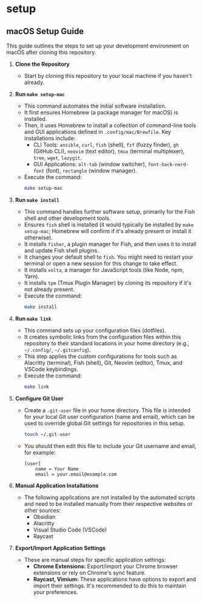 # setup

## macOS Setup Guide

This guide outlines the steps to set up your development environment on macOS after cloning this repository.

1.  **Clone the Repository**
    *   Start by cloning this repository to your local machine if you haven't already.

2.  **Run `make setup-mac`**
    *   This command automates the initial software installation.
    *   It first ensures Homebrew (a package manager for macOS) is installed.
    *   Then, it uses Homebrew to install a collection of command-line tools and GUI applications defined in `.config/mac/Brewfile`. Key installations include:
        *   CLI Tools: `ansible`, `curl`, `fish` (shell), `fzf` (fuzzy finder), `gh` (GitHub CLI), `neovim` (text editor), `tmux` (terminal multiplexer), `tree`, `wget`, `lazygit`.
        *   GUI Applications: `alt-tab` (window switcher), `font-hack-nerd-font` (font), `rectangle` (window manager).
    *   Execute the command:
        ```bash
        make setup-mac
        ```

3.  **Run `make install`**
    *   This command handles further software setup, primarily for the Fish shell and other development tools.
    *   Ensures `fish` shell is installed (it would typically be installed by `make setup-mac`; Homebrew will confirm if it's already present or install it otherwise).
    *   It installs `fisher`, a plugin manager for Fish, and then uses it to install and update Fish shell plugins.
    *   It changes your default shell to `fish`. You might need to restart your terminal or open a new session for this change to take effect.
    *   It installs `volta`, a manager for JavaScript tools (like Node, npm, Yarn).
    *   It installs `tpm` (Tmux Plugin Manager) by cloning its repository if it's not already present.
    *   Execute the command:
        ```bash
        make install
        ```

4.  **Run `make link`**
    *   This command sets up your configuration files (dotfiles).
    *   It creates symbolic links from the configuration files within this repository to their standard locations in your home directory (e.g., `~/.config/`, `~/.gitconfig`).
    *   This step applies the custom configurations for tools such as Alacritty (terminal), Fish (shell), Git, Neovim (editor), Tmux, and VSCode keybindings.
    *   Execute the command:
        ```bash
        make link
        ```

5.  **Configure Git User**
    *   Create a `.git-user` file in your home directory. This file is intended for your local Git user configuration (name and email), which can be used to override global Git settings for repositories in this setup.
        ```bash
        touch ~/.git-user
        ```
    *   You should then edit this file to include your Git username and email, for example:
        ```
        [user]
            name = Your Name
            email = your.email@example.com
        ```

6.  **Manual Application Installations**
    *   The following applications are not installed by the automated scripts and need to be installed manually from their respective websites or other sources:
        *   Obsidian
        *   Alacritty
        *   Visual Studio Code (VSCode)
        *   Raycast

7.  **Export/Import Application Settings**
    *   These are manual steps for specific application settings:
        *   **Chrome Extensions:** Export/import your Chrome browser extensions or rely on Chrome's sync feature.
        *   **Raycast, Vimium:** These applications have options to export and import their settings. It's recommended to do this to maintain your preferences.